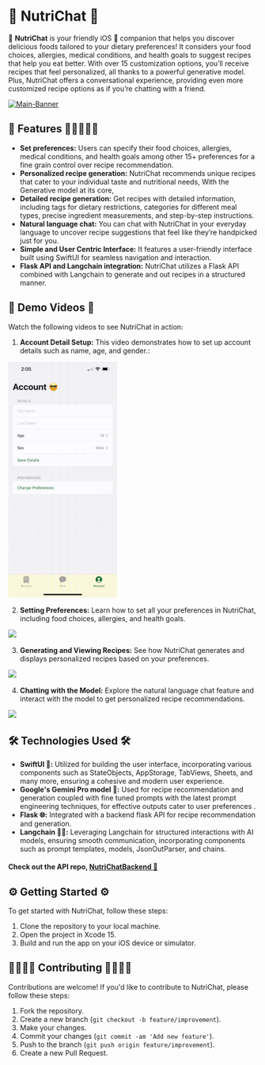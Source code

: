 # 🍏 NutriChat 📱

🌟 **NutriChat** is your friendly iOS 📱 companion that helps you discover delicious foods tailored to your dietary preferences! It considers your food choices, allergies, medical conditions, and health goals to suggest recipes that help you eat better. With over 15 customization options, you’ll receive recipes that feel personalized, all thanks to a powerful generative model. Plus, NutriChat offers a conversational experience, providing even more customized recipe options as if you’re chatting with a friend.

[![Main-Banner](https://i.postimg.cc/43KvLRPv/Nutrichar-Header-Github.jpg)](https://postimg.cc/DWTb0Dtm)

## 🌈 Features 🚀👩‍🍳👨‍🍳

- **Set preferences:** Users can specify their food choices, allergies, medical conditions, and health goals among other 15+ preferences for a fine grain control over recipe recommendation.
- **Personalized recipe generation:** NutriChat recommends unique recipes that cater to your individual taste and nutritional needs, With the Generative model at its core, 
- **Detailed recipe generation:** Get recipes with detailed information, including tags for dietary restrictions, categories for different meal types, precise ingredient measurements, and step-by-step instructions.
- **Natural language chat:** You can chat with NutriChat in your everyday language to uncover recipe suggestions that feel like they’re handpicked just for you.
- **Simple and User Centric Interface:** It features a user-friendly interface built using SwiftUI for seamless navigation and interaction.
- **Flask API and Langchain integration:** NutriChat utilizes a Flask API combined with Langchain to generate and out recipes in a structured manner.

## 🎥 Demo Videos 🎥 

Watch the following videos to see NutriChat in action:

1. **Account Detail Setup:** This video demonstrates how to set up account details such as name, age, and gender.:
<img src="https://github.com/mayank-raj1/NutriChat/blob/c3e380c027438effd1af56e24955d5efe6ede94e/ScreenRecordings/Sequence%2001_1-3.gif" width="220px"/>

2. **Setting Preferences:** Learn how to set all your preferences in NutriChat, including food choices, allergies, and health goals.
<img src="https://github.com/mayank-raj1/NutriChat/blob/c3e380c027438effd1af56e24955d5efe6ede94e/ScreenRecordings/Sequence%2001_3.gif" width="220px"/>


3. **Generating and Viewing Recipes:** See how NutriChat generates and displays personalized recipes based on your preferences.
<img src="https://github.com/mayank-raj1/NutriChat/blob/c3e380c027438effd1af56e24955d5efe6ede94e/ScreenRecordings/Sequence%2001_4.gif" width="220px"/>


4. **Chatting with the Model:** Explore the natural language chat feature and interact with the model to get personalized recipe recommendations.
<img src="https://github.com/mayank-raj1/NutriChat/blob/c3e380c027438effd1af56e24955d5efe6ede94e/ScreenRecordings/Sequence%2001_2.gif" width="220px"/>



## 🛠️ Technologies Used 🛠️

- **SwiftUI 📲:** Utilized for building the user interface, incorporating various components such as StateObjects, AppStorage, TabViews, Sheets, and many more, ensuring a cohesive and modern user experience.
- **Google's Gemini Pro model 🤖:** Used for recipe recommendation and generation coupled with fine tuned prompts with the latest prompt engineering techniques, for effective outputs cater to user preferences .
- **Flask 🌐:** Integrated with a backend flask API for recipe recommendation and generation.
- **Langchain 🦜🔗:** Leveraging Langchain for structured interactions with AI models, ensuring smooth communication, incorporating components such as prompt templates, models, JsonOutParser, and chains.

#### Check out the API repo, [NutriChatBackend 🔗 ](https://github.com/mayank-raj1/NutriChatBackend)

## ⚙️ Getting Started ⚙️

To get started with NutriChat, follow these steps:

1. Clone the repository to your local machine.
2. Open the project in Xcode 15.
3. Build and run the app on your iOS device or simulator.

## 👩‍💻👨‍💻 Contributing 👩‍💻👨‍💻

Contributions are welcome! If you'd like to contribute to NutriChat, please follow these steps:

1. Fork the repository.
2. Create a new branch (`git checkout -b feature/improvement`).
3. Make your changes.
4. Commit your changes (`git commit -am 'Add new feature'`).
5. Push to the branch (`git push origin feature/improvement`).
6. Create a new Pull Request.
